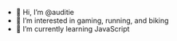 - 👋 Hi, I’m @auditie
- 👀 I’m interested in gaming, running, and biking
- 🌱 I’m currently learning JavaScript


<!---
auditie/auditie is a ✨ special ✨ repository because its `README.md` (this file) appears on your GitHub profile.
You can click the Preview link to take a look at your changes.
--->
